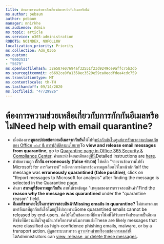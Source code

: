 ```yaml
---
title: ต้องการความช่วยเหลือเกี่ยวกับการกักกันอีเมลหรือไม่
ms.author: pebaum
author: pebaum
manager: mnirkhe
ms.audience: Admin
ms.topic: article
ms.service: o365-administration
ROBOTS: NOINDEX, NOFOLLOW
localization_priority: Priority
ms.collection: Adm_O365
ms.custom:
- "9002531"
- "5679"
ms.openlocfilehash: 32e587e07694af32551f23d9249ce9affc75b3db
ms.sourcegitcommit: c6692ce0fa1358ec3529e59ca0ecdfdea4cdc759
ms.translationtype: MT
ms.contentlocale: th-TH
ms.lasthandoff: 09/14/2020
ms.locfileid: "47729926"
---
```

# <a name="need-help-with-email-quarantine"></a><span data-ttu-id="cb2fb-102">ต้องการความช่วยเหลือเกี่ยวกับการกักกันอีเมลหรือไม่</span><span class="sxs-lookup"><span data-stu-id="cb2fb-102">Need help with email quarantine?</span></span>

- <span data-ttu-id="cb2fb-103">เมื่อต้องการ**ดูและปล่อยข้อความอีเมลจากกักกัน**ให้ไปที่[หน้ากักกันในศูนย์การรักษาความปลอดภัยของ Office ๓๖๕ & การปฏิบัติตามนโยบาย](https://protection.office.com/quarantine)</span><span class="sxs-lookup"><span data-stu-id="cb2fb-103">To **view and release email messages from quarantine**, go to [Quarantine page in Office 365 Security & Compliance Center](https://protection.office.com/quarantine).</span></span> <span data-ttu-id="cb2fb-104">คำแนะนำโดยละเอียดอยู่[ที่นี่](https://docs.microsoft.com/microsoft-365/security/office-365-security/find-and-release-quarantined-messages-as-a-user?view=o365-worldwide#view-your-quarantined-messages)</span><span class="sxs-lookup"><span data-stu-id="cb2fb-104">Detailed instructions are [here](https://docs.microsoft.com/microsoft-365/security/office-365-security/find-and-release-quarantined-messages-as-a-user?view=o365-worldwide#view-your-quarantined-messages).</span></span>
- <span data-ttu-id="cb2fb-105">ถ้าข้อความถูก **กักกัน erroneously (false ค่าบวก)** ให้คลิก "รายงานข้อความไปยัง Microsoft for การวิเคราะห์" หลังจากการค้นหาข้อความถูกเลือกไว้ในหน้ากักกัน</span><span class="sxs-lookup"><span data-stu-id="cb2fb-105">If the message was **erroneously quarantined (false positive)**, click on "Report messages to Microsoft for analysis" after finding the message is selected in the Quarantine page.</span></span> 
- <span data-ttu-id="cb2fb-106">ค้นหา **สาเหตุที่ข้อความถูกกักกัน** ภายใต้เขตข้อมูล "เหตุผลของการตรวจสอบสินค้า"</span><span class="sxs-lookup"><span data-stu-id="cb2fb-106">Find the **reason why the message was quarantined** under the "quarantine reason" field.</span></span>
- <span data-ttu-id="cb2fb-107">**อีเมลที่ขาดหายไปในการตรวจสอบสินค้า**</span><span class="sxs-lookup"><span data-stu-id="cb2fb-107">**Missing emails in quarantine?**</span></span> <span data-ttu-id="cb2fb-108">ไม่สามารถเผยแพร่อีเมลที่ถูกกักกันได้โดยผู้ใช้ปลายทาง</span><span class="sxs-lookup"><span data-stu-id="cb2fb-108">Some quarantined emails cannot be released by end-users.</span></span> <span data-ttu-id="cb2fb-109">ต่อไปนี้เป็นข้อความที่มีแนวโน้มที่ได้รับการจัดประเภทเป็นอีเมลฟิชชิ่งที่มีความมั่นใจสูงมัลแวร์หรือการดำเนินการขนส่ง</span><span class="sxs-lookup"><span data-stu-id="cb2fb-109">These are likely messages that were classified as high-confidence phishing emails, malware, or by a transport action.</span></span> <span data-ttu-id="cb2fb-110">ผู้ดูแลระบบสามารถ [ดูวางจำหน่ายหรือลบข้อความเหล่านี้](https://docs.microsoft.com/microsoft-365/security/office-365-security/manage-quarantined-messages-and-files?view=o365-worldwide)ได้</span><span class="sxs-lookup"><span data-stu-id="cb2fb-110">Administrators can [view, release, or delete these messages](https://docs.microsoft.com/microsoft-365/security/office-365-security/manage-quarantined-messages-and-files?view=o365-worldwide).</span></span> 

